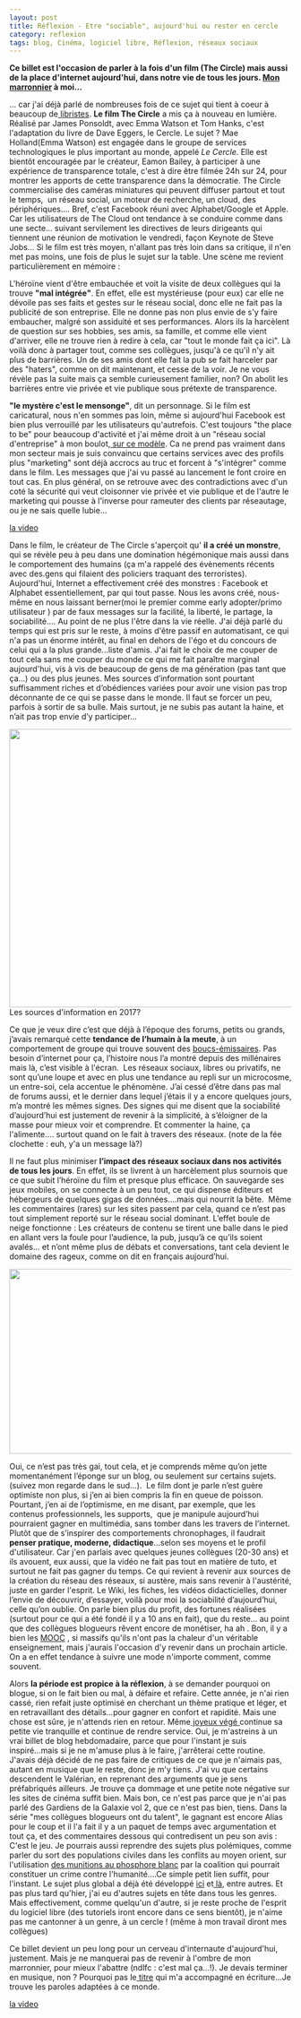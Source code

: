 ```yaml
---
layout: post
title: Réflexion - Etre "sociable", aujourd'hui ou rester en cercle
category: reflexion
tags: blog, Cinéma, logiciel libre, Réflexion, réseaux sociaux
---
```

**Ce billet est l'occasion de parler à la fois d'un film (The Circle) mais aussi de la place d'internet aujourd'hui, dans notre vie de tous les jours. <a href="https://fr.wikipedia.org/wiki/Marronnier_(journalisme)">Mon marronnier</a> à moi...**

... car j'ai déjà parlé de nombreuses fois de ce sujet qui tient à coeur à beaucoup de<a href="https://fr.wikipedia.org/wiki/Libriste"> libristes</a>. **Le film The Circle** a mis ça à nouveau en lumière. Réalisé par James Ponsoldt, avec Emma Watson et Tom Hanks, c'est l'adaptation du livre de Dave Eggers, le Cercle. Le sujet ? Mae Holland(Emma Watson) est engagée dans le groupe de services technologiques le plus important au monde, appelé <i>Le Cercle</i>. Elle est bientôt encouragée par le créateur, Eamon Bailey, à participer à une expérience de transparence totale, c'est à dire être filmée 24h sur 24, pour montrer les apports de cette transparence dans la démocratie. The Circle commercialise des caméras miniatures qui peuvent diffuser partout et tout le temps, &nbsp;un réseau social, un moteur de recherche, un cloud, des périphériques.... Bref, c'est Facebook réuni avec Alphabet/Google et Apple. Car les utilisateurs de The Cloud ont tendance à se conduire comme dans une secte... suivant servilement les directives de leurs dirigeants qui tiennent une réunion de motivation le vendredi, façon Keynote de Steve Jobs... Si le film est très moyen, n'allant pas très loin dans sa critique, il n'en met pas moins, une fois de plus le sujet sur la table. Une scène me revient particulièrement en mémoire :

L'héroïne vient d'être embauchée et voit la visite de deux collègues qui la trouve **"mal intégrée"**. En effet, elle est mystérieuse (pour eux) car elle ne dévoile pas ses faits et gestes sur le réseau social, donc elle ne fait pas la publicité de son entreprise. Elle ne donne pas non plus envie de s'y faire embaucher, malgré son assiduité et ses performances. Alors ils la harcèlent de question sur ses hobbies, ses amis, sa famille, et comme elle vient d'arriver, elle ne trouve rien à redire à cela, car "tout le monde fait ça ici". Là voilà donc à partager tout, comme ses collègues, jusqu'à ce qu'il n'y ait plus de barrières. Un de ses amis dont elle fait la pub se fait harceler par des "haters", comme on dit maintenant, et cesse de la voir. Je ne vous révèle pas la suite mais ça semble curieusement familier, non? On abolit les barrières entre vie privée et vie publique sous prétexte de transparence.

**"le mystère c'est le mensonge"**, dit un personnage. Si le film est caricatural, nous n'en sommes pas loin, même si aujourd'hui Facebook est bien plus verrouillé par les utilisateurs qu'autrefois. C'est toujours "the place to be" pour beaucoup d'activité et j'ai même droit à un "réseau social d'entreprise" à mon boulot,<a href="https://products.office.com/en-us/yammer/yammer-overview"> sur ce modèle</a>. Ca ne prend pas vraiment dans mon secteur mais je suis convaincu que certains services avec des profils plus "marketing" sont déjà accrocs au truc et forcent à "s'intégrer" comme dans le film. Les messages que j'ai vu passé au lancement le font croire en tout cas. En plus général, on se retrouve avec des contradictions avec d'un coté la sécurité qui veut cloisonner vie privée et vie publique et de l'autre le marketing qui pousse à l'inverse pour rameuter des clients par réseautage, ou je ne sais quelle lubie...

[la video](https://www.youtube.com/watch?v=oMM5iUhkvaY)

Dans le film, le créateur de The Circle s'aperçoit qu' **il a créé un monstre**, qui se révèle peu à peu dans une domination hégémonique mais aussi dans le comportement des humains (ça m'a rappelé des évènements récents avec des.gens qui filaient des policiers traquant des terroristes). Aujourd'hui, Internet a effectivement créé des monstres : Facebook et Alphabet essentiellement, par qui tout passe. Nous les avons créé, nous- même en nous laissant berner(moi le premier comme early adopter/primo utilisateur ) par de faux messages sur la facilité, la liberté, le partage, la sociabilité.... Au point de ne plus l'être dans la vie réelle. J'ai déjà parlé du temps qui est pris sur le reste, à moins d'être passif en automatisant, ce qui n'a pas un énorme intérêt, au final en dehors de l'égo et du concours de celui qui a la plus grande...liste d'amis. J'ai fait le choix de me couper de tout cela sans me couper du monde ce qui me fait paraître marginal aujourd'hui, vis à vis de beaucoup de gens de ma génération (pas tant que ça...) ou des plus jeunes. Mes sources d’information sont pourtant suffisamment riches et d’obédiences variées pour avoir une vision pas trop déconnante de ce qui se passe dans le monde. Il faut se forcer un peu, parfois à sortir de sa bulle. Mais surtout, je ne subis pas autant la haine, et n’ait pas trop envie d’y participer…

<img class="size-large wp-image-20863" src="https://cheziceman.files.wordpress.com/2017/08/references2017.jpg?w=672" alt="" width="672" height="497">
Les sources d'information en 2017?


Ce que je veux dire c’est que déjà à l’époque des forums, petits ou grands, j’avais remarqué cette **tendance de l’humain à la meute**, à un comportement de groupe qui trouve souvent des <a href="https://fr.wikipedia.org/wiki/Bouc_émissaire">boucs-émissaires</a>. Pas besoin d’internet pour ça, l’histoire nous l’a montré depuis des millénaires mais là, c’est visible à l'écran. &nbsp;Les réseaux sociaux, libres ou privatifs, ne sont qu’une loupe et avec en plus une tendance au repli sur un microcosme, un entre-soi, cela accentue le phénomène. J’ai cessé d’être dans pas mal de forums aussi, et le dernier dans lequel j’étais il y a encore quelques jours, m’a montré les mêmes signes. Des signes qui me disent que la sociabilité d’aujourd’hui est justement de revenir à la simplicité, à s’éloigner de la masse pour mieux voir et comprendre. Et commenter la haine, ça l'alimente.... surtout quand on le fait à travers des réseaux. (note de la fée clochette : euh, y'a un message là?)

Il ne faut plus minimiser&nbsp;**l’impact des réseaux sociaux dans nos activités de tous les jours**. En effet, ils se livrent à un harcèlement plus sournois que ce que subit l’héroïne du film et presque plus efficace. On sauvegarde ses jeux mobiles, on se connecte à un peu tout, ce qui dispense éditeurs et hébergeurs de quelques gigas de données….mais qui nourrit la bête.&nbsp; Même les commentaires (rares) sur les sites passent par cela, quand ce n’est pas tout simplement reporté sur le réseau social dominant. L’effet boule de neige fonctionne&nbsp;: Les créateurs de contenu se tirent une balle dans le pied en allant vers la foule pour l’audience, la pub, jusqu’à ce qu’ils soient avalés… et n’ont même plus de débats et conversations, tant cela devient le domaine des rageux, comme on dit en français aujourd’hui.

<img class="size-large wp-image-20862" src="https://cheziceman.files.wordpress.com/2017/08/wikipedia2001.jpg?w=672" alt="" width="672" height="330">

Oui, ce n’est pas très gai, tout cela, et je comprends même qu’on jette momentanément l’éponge sur un blog, ou seulement sur certains sujets. (suivez mon regarde dans le sud…).&nbsp; Le film dont je parle n’est guère optimiste non plus, si j’en ai bien compris la fin en queue de poisson. Pourtant, j’en ai de l’optimisme, en me disant, par exemple, que les contenus professionnels, les supports,&nbsp; que je manipule aujourd’hui pourraient gagner en multimédia, sans tomber dans les travers de l’internet. Plutôt que de s’inspirer des comportements chronophages, il faudrait **penser pratique, moderne, didactique**…selon ses moyens et le profil d'utilisateur. Car j'en parlais avec quelques jeunes collègues (20-30 ans) et ils avouent, eux aussi, que la vidéo ne fait pas tout en matière de tuto, et surtout ne fait pas gagner du temps. Ce qui revient à revenir aux sources de la création du réseau des réseaux, si austère, mais sans revenir à l'austérité, juste en garder l'esprit. Le Wiki, les fiches, les vidéos didacticielles, donner l’envie de découvrir, d’essayer, voilà pour moi la sociabilité d’aujourd’hui, celle qu’on oublie. On parle bien plus du profit, des fortunes réalisées (surtout pour ce qui a été fondé il y a 10 ans en fait), que du reste... au point que des collègues blogueurs rêvent encore de monétiser, ha ah . Bon, il y a bien les <a href="https://fr.wikipedia.org/wiki/Formation_en_ligne_ouverte_à_tous">MOOC</a> , si massifs qu'ils n'ont pas la chaleur d'un véritable enseignement, mais j'aurais l'occasion d'y revenir dans un prochain article. On a en effet tendance à suivre une mode n'importe comment, comme souvent.

Alors **la période est propice à la réflexion**, à se demander pourquoi on blogue, si on le fait bien ou mal, à défaire et refaire. Cette année, je n'ai rien cassé, rien refait juste optimisé en cherchant un thème pratique et léger, et en retravaillant des détails...pour gagner en confort et rapidité. Mais une chose est sûre, je n'attends rien en retour. Même<a href="http://joyeuxvg.free.fr"> joyeux végé </a>continue sa petite vie tranquille et continue de rendre service. Oui, je m'astreins à un vrai billet de blog hebdomadaire, parce que pour l'instant je suis inspiré...mais si je ne m'amuse plus à le faire, j'arrêterai cette routine. J'avais déjà décidé de ne pas faire de critiques de ce que je n'aimais pas, autant en musique que le reste, donc je m'y tiens. J'ai vu que certains descendent le Valérian, en reprenant des arguments que je sens préfabriqués ailleurs. Je trouve ça dommage et une petite note négative sur les sites de cinéma suffit bien. Mais bon, ce n'est pas parce que je n'ai pas parlé des Gardiens de la Galaxie vol 2, que ce n'est pas bien, tiens. Dans la série "mes collègues blogueurs ont du talent", le gagnant est encore Alias pour le coup et il l'a fait il y a un paquet de temps avec argumentation et tout ça, et des commentaires dessous qui contredisent un peu son avis : C'est le jeu. Je pourrais aussi reprendre des sujets plus polémiques, comme parler du sort des populations civiles dans les conflits au moyen orient, sur l'utilisation <a href="http://www.liberation.fr/planete/2017/06/11/a-raqqa-des-obus-au-phosphore-blanc_1576030">des munitions au phosphore blanc</a>&nbsp;par la coalition qui pourrait constituer un crime contre l'humanité....Ce simple petit lien suffit, pour l'instant. Le sujet plus global a déjà été développé <a href="https://cheziceman.wordpress.com/2012/09/25/agent-orange-a-quand-la-verite/">ici</a> et<a href="https://cheziceman.wordpress.com/2011/03/26/monde-le-droit-dingerence/"> là</a>, entre autres. Et pas plus tard qu'hier, j'ai eu d'autres sujets en tête dans tous les genres. Mais effectivement, comme quelqu'un d'autre, si je reste proche de l'esprit du logiciel libre (des tutoriels iront encore dans ce sens bientôt), je n'aime pas me cantonner à un genre, à un cercle ! (même à mon travail diront mes collègues)

Ce billet devient un peu long pour un cerveau d'internaute d'aujourd'hui, justement. Mais je ne manquerai pas de revenir à l'ombre de mon marronnier, pour mieux l'abattre (ndlfc : c'est mal ça...!). Je devais terminer en musique, non ? Pourquoi pas le<a href="https://cheziceman.wordpress.com/2014/06/16/thomas-azier-hylas/"> titre</a> qui m'a accompagné en écriture...Je trouve les paroles adaptées à ce monde.

[la video](https://www.youtube.com/watch?v=t9dz8pcd_P8)
